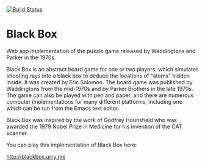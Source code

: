 [![Build Status](https://travis-ci.org/jonurry/black-box.svg?branch=master)](https://travis-ci.org/jonurry/black-box)

# Black Box

Web app implementation of the puzzle game released by Waddingtons and Parker in the 1970s.

Black Box is an abstract board game for one or two players, which simulates shooting rays into a black box to deduce the locations of "atoms" hidden inside. It was created by Eric Solomon. The board game was published by Waddingtons from the mid-1970s and by Parker Brothers in the late 1970s. The game can also be played with pen and paper, and there are numerous computer implementations for many different platforms, including one which can be run from the Emacs text editor.

Black Box was inspired by the work of Godfrey Hounsfield who was awarded the 1979 Nobel Prize in Medicine for his invention of the CAT scanner.

You can play this implementation of Black Box here:

http://blackbox.urry.me
